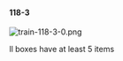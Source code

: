#### 118-3
![train-118-3-0.png](https://github.com/lil-lab/nlvr/raw/master/nlvr/train/images/33/train-118-3-0.png "train-118-3-0.png")

ll boxes have at least 5 items